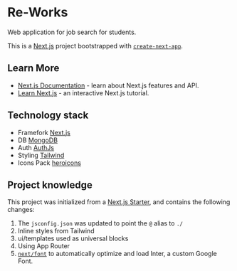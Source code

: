 # Re-Works
Web application for job search for students.

This is a [Next.js](https://nextjs.org/) project bootstrapped with [`create-next-app`](https://github.com/vercel/next.js/tree/canary/packages/create-next-app).

## Learn More
- [Next.js Documentation](https://nextjs.org/docs) - learn about Next.js features and API.
- [Learn Next.js](https://nextjs.org/learn) - an interactive Next.js tutorial.

## Technology stack
- Framefork [Next.js](https://nextjs.org/docs)
- DB [MongoDB](https://www.mongodb.com/)
- Auth [AuthJs](https://authjs.dev/reference/nextjs)
- Styling [Tailwind](https://tailwindcss.com/)
- Icons Pack [heroicons](https://heroicons.com/)


## Project knowledge

This project was initialized from a [Next.js Starter](https://nextjs.org/), and contains the following changes:
1. The `jsconfig.json` was updated to point the `@` alias to `./`
2. Inline styles from Tailwind
3. ui/templates used as universal blocks
4. Using App Router
5. [`next/font`](https://nextjs.org/docs/basic-features/font-optimization) to automatically optimize and load Inter, a custom Google Font.